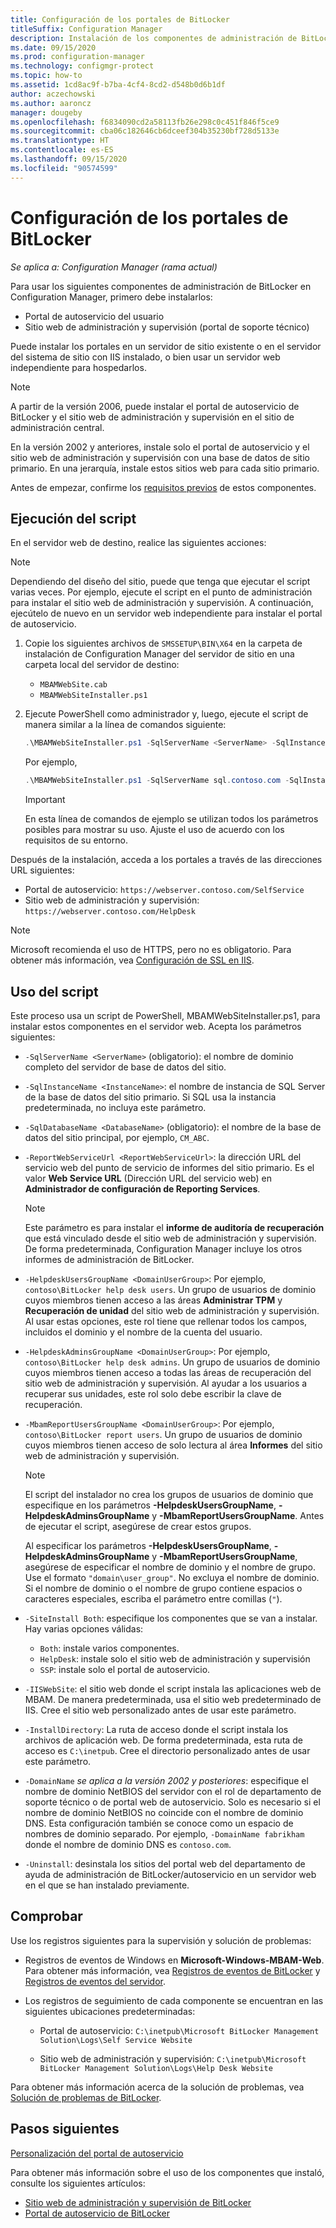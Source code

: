```yaml
---
title: Configuración de los portales de BitLocker
titleSuffix: Configuration Manager
description: Instalación de los componentes de administración de BitLocker para el portal de autoservicio y el sitio web de administración y supervisión
ms.date: 09/15/2020
ms.prod: configuration-manager
ms.technology: configmgr-protect
ms.topic: how-to
ms.assetid: 1cd8ac9f-b7ba-4cf4-8cd2-d548b0d6b1df
author: aczechowski
ms.author: aaroncz
manager: dougeby
ms.openlocfilehash: f6834090cd2a58113fb26e298c0c451f846f5ce9
ms.sourcegitcommit: cba06c182646cb6dceef304b35230bf728d5133e
ms.translationtype: HT
ms.contentlocale: es-ES
ms.lasthandoff: 09/15/2020
ms.locfileid: "90574599"
---
```

# <a name="set-up-bitlocker-portals"></a>Configuración de los portales de BitLocker

*Se aplica a: Configuration Manager (rama actual)*

<!--3601034-->

Para usar los siguientes componentes de administración de BitLocker en Configuration Manager, primero debe instalarlos:

- Portal de autoservicio del usuario
- Sitio web de administración y supervisión (portal de soporte técnico)

Puede instalar los portales en un servidor de sitio existente o en el servidor del sistema de sitio con IIS instalado, o bien usar un servidor web independiente para hospedarlos.

> [!NOTE]
> A partir de la versión 2006, puede instalar el portal de autoservicio de BitLocker y el sitio web de administración y supervisión en el sitio de administración central.<!-- 5925693 -->
>
> En la versión 2002 y anteriores, instale solo el portal de autoservicio y el sitio web de administración y supervisión con una base de datos de sitio primario. En una jerarquía, instale estos sitios web para cada sitio primario.

Antes de empezar, confirme los [requisitos previos](../../plan-design/bitlocker-management.md#prerequisites) de estos componentes.

## <a name="run-the-script"></a>Ejecución del script

En el servidor web de destino, realice las siguientes acciones:

> [!NOTE]
> Dependiendo del diseño del sitio, puede que tenga que ejecutar el script varias veces. Por ejemplo, ejecute el script en el punto de administración para instalar el sitio web de administración y supervisión. A continuación, ejecútelo de nuevo en un servidor web independiente para instalar el portal de autoservicio.

1. Copie los siguientes archivos de `SMSSETUP\BIN\X64` en la carpeta de instalación de Configuration Manager del servidor de sitio en una carpeta local del servidor de destino:

    - `MBAMWebSite.cab`
    - `MBAMWebSiteInstaller.ps1`

1. Ejecute PowerShell como administrador y, luego, ejecute el script de manera similar a la línea de comandos siguiente:

    ``` PowerShell
    .\MBAMWebSiteInstaller.ps1 -SqlServerName <ServerName> -SqlInstanceName <InstanceName> -SqlDatabaseName <DatabaseName> -ReportWebServiceUrl <ReportWebServiceUrl> -HelpdeskUsersGroupName <DomainUserGroup> -HelpdeskAdminsGroupName <DomainUserGroup> -MbamReportUsersGroupName <DomainUserGroup> -SiteInstall Both
    ```

    Por ejemplo,

    ``` PowerShell
    .\MBAMWebSiteInstaller.ps1 -SqlServerName sql.contoso.com -SqlInstanceName instance1 -SqlDatabaseName CM_ABC -ReportWebServiceUrl https://rsp.contoso.com/ReportServer -HelpdeskUsersGroupName "contoso\BitLocker help desk users" -HelpdeskAdminsGroupName "contoso\BitLocker help desk admins" -MbamReportUsersGroupName "contoso\BitLocker report users" -SiteInstall Both
    ```

    > [!IMPORTANT]
    > En esta línea de comandos de ejemplo se utilizan todos los parámetros posibles para mostrar su uso. Ajuste el uso de acuerdo con los requisitos de su entorno.

Después de la instalación, acceda a los portales a través de las direcciones URL siguientes:

- Portal de autoservicio: `https://webserver.contoso.com/SelfService`
- Sitio web de administración y supervisión: `https://webserver.contoso.com/HelpDesk`

> [!NOTE]
> Microsoft recomienda el uso de HTTPS, pero no es obligatorio. Para obtener más información, vea [Configuración de SSL en IIS](/iis/manage/configuring-security/how-to-set-up-ssl-on-iis).

## <a name="script-usage"></a>Uso del script

Este proceso usa un script de PowerShell, MBAMWebSiteInstaller.ps1, para instalar estos componentes en el servidor web. Acepta los parámetros siguientes:

- `-SqlServerName <ServerName>` (obligatorio): el nombre de dominio completo del servidor de base de datos del sitio.

- `-SqlInstanceName <InstanceName>`: el nombre de instancia de SQL Server de la base de datos del sitio primario. Si SQL usa la instancia predeterminada, no incluya este parámetro.

- `-SqlDatabaseName <DatabaseName>` (obligatorio): el nombre de la base de datos del sitio principal, por ejemplo, `CM_ABC`.

- `-ReportWebServiceUrl <ReportWebServiceUrl>`: la dirección URL del servicio web del punto de servicio de informes del sitio primario. Es el valor **Web Service URL** (Dirección URL del servicio web) en **Administrador de configuración de Reporting Services**.

    > [!NOTE]
    > Este parámetro es para instalar el **informe de auditoría de recuperación** que está vinculado desde el sitio web de administración y supervisión. De forma predeterminada, Configuration Manager incluye los otros informes de administración de BitLocker.

- `-HelpdeskUsersGroupName <DomainUserGroup>`: Por ejemplo, `contoso\BitLocker help desk users`. Un grupo de usuarios de dominio cuyos miembros tienen acceso a las áreas **Administrar TPM** y **Recuperación de unidad** del sitio web de administración y supervisión. Al usar estas opciones, este rol tiene que rellenar todos los campos, incluidos el dominio y el nombre de la cuenta del usuario.

- `-HelpdeskAdminsGroupName <DomainUserGroup>`: Por ejemplo, `contoso\BitLocker help desk admins`. Un grupo de usuarios de dominio cuyos miembros tienen acceso a todas las áreas de recuperación del sitio web de administración y supervisión. Al ayudar a los usuarios a recuperar sus unidades, este rol solo debe escribir la clave de recuperación.

- `-MbamReportUsersGroupName <DomainUserGroup>`: Por ejemplo, `contoso\BitLocker report users`. Un grupo de usuarios de dominio cuyos miembros tienen acceso de solo lectura al área **Informes** del sitio web de administración y supervisión.

    > [!NOTE]
    > El script del instalador no crea los grupos de usuarios de dominio que especifique en los parámetros **-HelpdeskUsersGroupName**, **-HelpdeskAdminsGroupName** y **-MbamReportUsersGroupName**. Antes de ejecutar el script, asegúrese de crear estos grupos.
    >
    > Al especificar los parámetros **-HelpdeskUsersGroupName**, **-HelpdeskAdminsGroupName** y **-MbamReportUsersGroupName**, asegúrese de especificar el nombre de dominio y el nombre de grupo. Use el formato `"domain\user_group"`. No excluya el nombre de dominio. Si el nombre de dominio o el nombre de grupo contiene espacios o caracteres especiales, escriba el parámetro entre comillas (`"`).

- `-SiteInstall Both`: especifique los componentes que se van a instalar. Hay varias opciones válidas:
  - `Both`: instale varios componentes.
  - `HelpDesk`: instale solo el sitio web de administración y supervisión
  - `SSP`: instale solo el portal de autoservicio.

- `-IISWebSite`: el sitio web donde el script instala las aplicaciones web de MBAM. De manera predeterminada, usa el sitio web predeterminado de IIS. Cree el sitio web personalizado antes de usar este parámetro.

- `-InstallDirectory`: La ruta de acceso donde el script instala los archivos de aplicación web. De forma predeterminada, esta ruta de acceso es `C:\inetpub`. Cree el directorio personalizado antes de usar este parámetro.

- `-DomainName` *se aplica a la versión 2002 y posteriores*: especifique el nombre de dominio NetBIOS del servidor con el rol de departamento de soporte técnico o de portal web de autoservicio. Solo es necesario si el nombre de dominio NetBIOS no coincide con el nombre de dominio DNS. Esta configuración también se conoce como un espacio de nombres de dominio separado. Por ejemplo, `-DomainName fabrikham` donde el nombre de dominio DNS es `contoso.com`.<!-- MEMDocs #759 -->

- `-Uninstall`: desinstala los sitios del portal web del departamento de ayuda de administración de BitLocker/autoservicio en un servidor web en el que se han instalado previamente.

## <a name="verify"></a>Comprobar

Use los registros siguientes para la supervisión y solución de problemas:

- Registros de eventos de Windows en **Microsoft-Windows-MBAM-Web**. Para obtener más información, vea [Registros de eventos de BitLocker](../../tech-ref/bitlocker/about-event-logs.md) y [Registros de eventos del servidor](../../tech-ref/bitlocker/server-event-logs.md).

- Los registros de seguimiento de cada componente se encuentran en las siguientes ubicaciones predeterminadas:

  - Portal de autoservicio: `C:\inetpub\Microsoft BitLocker Management Solution\Logs\Self Service Website`

  - Sitio web de administración y supervisión: `C:\inetpub\Microsoft BitLocker Management Solution\Logs\Help Desk Website`

Para obtener más información acerca de la solución de problemas, vea [Solución de problemas de BitLocker](../../tech-ref/bitlocker/troubleshoot.md).

## <a name="next-steps"></a>Pasos siguientes

[Personalización del portal de autoservicio](customize-self-service-portal.md)

Para obtener más información sobre el uso de los componentes que instaló, consulte los siguientes artículos:

- [Sitio web de administración y supervisión de BitLocker](helpdesk-portal.md)
- [Portal de autoservicio de BitLocker](self-service-portal.md)

